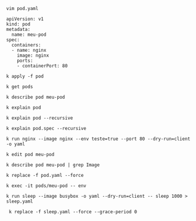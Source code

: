```
vim pod.yaml
```

```
apiVersion: v1
kind: pod
metadata:
  name: meu-pod
spec:
  containers:
  - name: nginx
    image: nginx
    ports:
    - containerPort: 80
```
```
k apply -f pod
```
```
k get pods
```
```
k describe pod meu-pod
```
```
k explain pod
```
```
k explain pod --recursive
```
```
k explain pod.spec --recursive
```

```
k run nginx --image nginx --env teste=true --port 80 --dry-run=client -o yaml
```

```
k edit pod meu-pod
```

```
k describe pod meu-pod | grep Image
```

```
k replace -f pod.yaml --force
```

```
k exec -it pods/meu-pod -- env
```

```
k run sleep --image busybox -o yaml --dry-run=client -- sleep 1000 > sleep.yaml
```

```
 k replace -f sleep.yaml --force --grace-period 0
```
